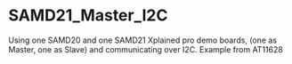 # SAMD21_Master_I2C
Using one SAMD20 and one SAMD21 Xplained pro demo boards, (one as Master, one as Slave) and communicating over I2C.  Example from AT11628
